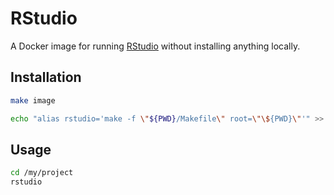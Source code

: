 # RStudio

A Docker image for running [RStudio] without installing anything locally.


## Installation

```bash
make image
```

```bash
echo "alias rstudio='make -f \"${PWD}/Makefile\" root=\"\${PWD}\"'" >> ~/.bash_profile
```

## Usage

```bash
cd /my/project
rstudio
```

[RStudio]: https://www.rstudio.com/

